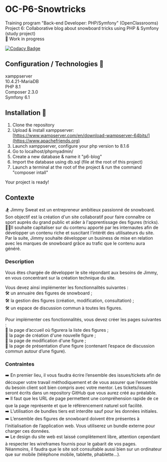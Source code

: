 # OC-P6-Snowtricks
Training program "Back-end Developer: PHP/Symfony" (OpenClassrooms)<br>
Project 6:  Collaborative blog about snowboard tricks using PHP & Symfony (study project)<br>
🚧 Work in progress

[![Codacy Badge](https://app.codacy.com/project/badge/Grade/078705714170477ebbc49cc9c0bc58a3)](https://www.codacy.com/gh/AnnaigJegourel/OC-P6-Snowtricks/dashboard?utm_source=github.com&amp;utm_medium=referral&amp;utm_content=AnnaigJegourel/OC-P6-Snowtricks&amp;utm_campaign=Badge_Grade)

## Configuration / Technologies 🚧

xamppserver<br>
10.4.21-MariaDB<br>
PHP 8.1<br>
Composer 2.3.0<br>
Symfony 6.1

## Installation 🚧

1.  Clone the repository
2.  Upload & install xamppserver: [https://www.wampserver.com/en/download-wampserver-64bits/](https://www.apachefriends.org)
3.  Launch xamppserver, configure your php version to 8.1.6
4.  Go to localhost/phpmyadmin/
5.  Create a new database & name it "p6-blog"
6.  Import the database using db.sql (file at the root of this project)
7.  Launch a terminal at the root of the project & run the command "composer intall"

Your project is ready!

## Contexte

🏂 Jimmy Sweat est un entrepreneur ambitieux passionné de snowboard. Son objectif est la création d'un site collaboratif pour faire connaître ce sport auprès du grand public et aider à l'apprentissage des figures (tricks).
<br>👨‍💼Il souhaite capitaliser sur du contenu apporté par les internautes afin de développer un contenu riche et suscitant l’intérêt des utilisateurs du site. Par la suite, Jimmy souhaite développer un business de mise en relation avec les marques de snowboard grâce au trafic que le contenu aura généré.

### Description
Vous êtes chargée de développer le site répondant aux besoins de Jimmy, en vous concentrant sur la création technique du site.

Vous devez ainsi implémenter les fonctionnalités suivantes : 
<br>🛠 un annuaire des figures de snowboard ;
<br>🛠 la gestion des figures (création, modification, consultation) ;
<br>🛠 un espace de discussion commun à toutes les figures.

Pour implémenter ces fonctionnalités, vous devez créer les pages suivantes :
<br>📄 la page d’accueil où figurera la liste des figures ; 
<br>📄 la page de création d'une nouvelle figure ;
<br>📄 la page de modification d'une figure ;
<br>📄 la page de présentation d’une figure (contenant l’espace de discussion commun autour d’une figure).

### Contraintes

➡️ En premier lieu, il vous faudra écrire l’ensemble des issues/tickets afin de découper votre travail méthodiquement et de vous assurer que l’ensemble du besoin client soit bien compris avec votre mentor. Les tickets/issues seront écrits dans un repository GitHub que vous aurez créé au préalable.
<br>
➡️ Il faut que les URL de page permettent une compréhension rapide de ce que la page représente et que le référencement naturel soit facilité.
<br>
➡️ L’utilisation de bundles tiers est interdite sauf pour les données initiales.
<br>
➡️ L’ensemble des figures de snowboard doivent être présentes à l’initialisation de l’application web. Vous utiliserez un bundle externe pour charger ces données.
<br>
➡️ Le design du site web est laissé complètement libre, attention cependant à respecter les wireframes fournis pour le gabarit de vos pages. Néanmoins, il faudra que le site soit consultable aussi bien sur un ordinateur que sur mobile (téléphone mobile, tablette, phablette…).
